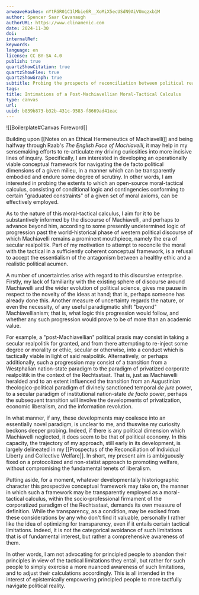 ```yaml
---
arweaveHashes: nYtRGR01C1lMbie6R__XoMiX5ecUSdN9AiVUmqzxb1M
author: Spencer Saar Cavanaugh
authorURL: https://www.clinamenic.com
date: 2024-11-30
doi: 
internalRef: 
keywords: 
language: en
license: CC BY-SA 4.0
publish: true
quartzShowCitation: true
quartzShowFlex: true
quartzShowGraph: true
subtitle: Probing the prospects of reconciliation between political realism and principled conduct.
tags: 
title: Intimations of a Post-Machiavellian Moral-Tactical Calculus
type: canvas
url: 
uuid: b839b873-b32b-431c-9583-f8669ad41eac
---
```

![[Boilerplate#Canvas Foreword]]

Building upon [[Notes on an Ethical Hermeneutics of Machiavelli]] and being halfway through Raab's *The English Face of Machiavelli*, it may help in my sensemaking efforts to re-articulate my driving curiosities into more incisive lines of inquiry. Specifically, I am interested in developing an operationally viable conceptual framework for navigating the de facto political dimensions of a given milieu, in a manner which can be transparently embodied and endure some degree of scrutiny. In other words, I am interested in probing the extents to which an open-source moral-tactical calculus, consisting of conditional logic and contingencies conforming to certain "graduated constraints" of a given set of moral axioms, can be effectively employed. 

As to the nature of this moral-tactical calculus, I aim for it to be substantively informed by the discourse of Machiavelli, and perhaps to advance beyond him, according to some presently undetermined logic of progression past the world-historical phase of western political discourse of which Machiavelli remains a prominent mouthpiece, namely the era of secular realpolitik. Part of my motivation to attempt to reconcile the moral with the tactical in a sufficiently coherent conceptual framework, is a refusal to accept the essentialism of the antagonism between a healthy ethic and a realistic political acumen.

A number of uncertainties arise with regard to this discursive enterprise. Firstly, my lack of familiarity with the existing sphere of discourse around Machiavelli and the wider evolution of political science, gives me pause in respect to the novelty of the ideas at hand; that is, perhaps someone has already done this. Another measure of uncertainty regards the nature, or even the necessity, of any useful paradigmatic shift "beyond" Machiavellianism; that is, what logic this progression would follow, and whether any such progression would prove to be of more than an academic value. 

For example, a "post-Machiavellian" political praxis may consist in taking a secular realpolitik for granted, and from there attempting to re-inject some degree or morality or ethic, secular or otherwise, into a conduct which is tactically viable in light of said realpolitik. Alternatively, or perhaps additionally, such a progression may consist of a transition from a Westphalian nation-state paradigm to the paradigm of privatized corporate realpolitik in the context of the Rechtsstaat. That is, just as Machiavelli heralded and to an extent influenced the transition from an Augustinian theologico-political paradigm of divinely sanctioned temporal *de jure* power, to a secular paradigm of institutional nation-state *de facto* power, perhaps the subsequent transition will involve the developments of privatization, economic liberalism, and the information revolution. 

In what manner, if any, these developments may coalesce into an essentially novel paradigm, is unclear to me, and thuswise my curiosity beckons deeper probing. Indeed, if there is any political dimension which Machiavelli neglected, it does seem to be that of political economy. In this capacity, the trajectory of my approach, still early in its development, is largely delineated in my [[Prospectus of the Reconciliation of Individual Liberty and Collective Welfare]]. In short, my present aim is ambiguously fixed on a protocolized and non-statist approach to promoting welfare, without compromising the fundamental tenets of liberalism. 

Putting aside, for a moment, whatever developmentally historiographic character this prospective conceptual framework may take on, the manner in which such a framework may be transparently employed as a moral-tactical calculus, within the socio-professional firmament of the corporatized paradigm of the Rechtsstaat, demands its own measure of definition. While the transparency, as a condition, may be excised from these considerations by any who don't find it valuable, personally I rather like the idea of optimizing for transparency, even if it entails certain tactical limitations. Indeed, it is not the categorical avoidance of such limitations that is of fundamental interest, but rather a comprehensive awareness of them. 

In other words, I am not advocating for principled people to abandon their principles in view of the tactical limitations they entail, but rather for such people to simply exercise a more nuanced awareness of such limitations, and to adjust their calculations accordingly. This is all intended in the interest of epistemically empowering principled people to more tactfully navigate political reality.
